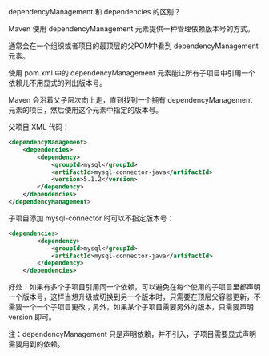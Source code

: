dependencyManagement 和 dependencies 的区别？

Maven 使用 dependencyManagement 元素提供一种管理依赖版本号的方式。

通常会在一个组织或者项目的最顶层的父POM中看到 dependencyManagement 元素。

使用 pom.xml 中的 dependencyManagement 元素能让所有子项目中引用一个依赖儿不用显式的列出版本号。

Maven 会沿着父子层次向上走，直到找到一个拥有 dependencyManagement 元素的项目，然后使用这个元素中指定的版本号。

父项目 XML 代码：

```xml
<dependencyManagement>
    <dependencies>
        <dependency>
            <groupId>mysql</groupId>
            <artifactId>mysql-connector-java</artifactId>
            <version>5.1.2</version>
        </dependency>
    </dependencies>
</dependencyManagement>
```

子项目添加 mysql-connector 时可以不指定版本号：

```xml
<dependencies>
        <dependency>
            <groupId>mysql</groupId>
            <artifactId>mysql-connector-java</artifactId>
        </dependency>
    </dependencies>
```

好处：如果有多个子项目引用同一个依赖，可以避免在每个使用的子项目里都声明一个版本号，这样当想升级或切换到另一个版本时，只需要在顶层父容器更新，不需要一个一个子项目更改；另外，如果某个子项目需要另外的版本，只需要声明 version 即可。

注：dependencyManagement 只是声明依赖，并不引入，子项目需要显式声明需要用到的依赖。























































































































































































































































































































































































